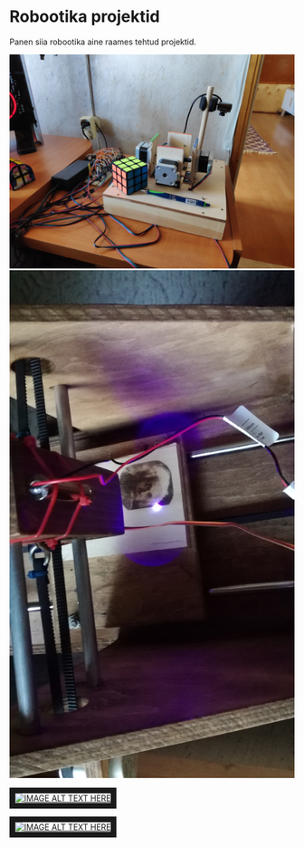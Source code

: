 <h1>Robootika projektid</h1>
<p>Panen siia robootika aine raames tehtud projektid.</p>
<img src="cube.jpg">
<img src="plotter.jpg">

<a href="https://www.youtube.com/watch?v=q-Pa19j8Njk
" target="_blank"><img src="https://img.youtube.com/vi/q-Pa19j8Njk/0.jpg" 
alt="IMAGE ALT TEXT HERE" width="240" height="180" border="10" /></a>

<a href="https://www.youtube.com/watch?v=ztyVGqt5lxg
" target="_blank"><img src="https://img.youtube.com/vi/ztyVGqt5lxg/0.jpg" 
alt="IMAGE ALT TEXT HERE" width="240" height="180" border="10" /></a>
